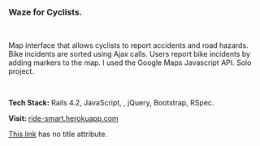 <h3>  Waze for Cyclists. </h3><br>

<p>  Map interface that allows cyclists to report accidents and road hazards. Bike incidents are sorted using Ajax calls. Users report bike incidents by adding markers to the map. I used the Google Maps Javascript API. Solo project.</p> <br> 

<p><strong> Tech Stack:</strong> Rails 4.2, JavaScript, , jQuery, Bootstrap, RSpec.</p>

<p><strong>Visit:  </strong><a href="http://ride-smart.herokuapp.com"> ride-smart.herokuapp.com</a></p>
<p><a href="http://example.net/">This link</a> has no
title attribute.</p>
